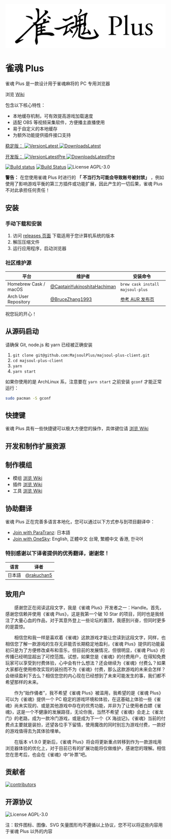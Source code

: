 ![Banner](https://github.com/iamapig120/simpad-ebay-imgs/blob/master/majsoul_plus_banner.png?raw=true)

# 雀魂 Plus

雀魂 Plus 是一款设计用于雀魂麻将的 PC 专用浏览器

浏览 [Wiki](https://github.com/MajsoulPlus/majsoul-plus-client/wiki)

包含以下核心特性：

- 本地缓存机制，可有效提高游戏加载速度
- 适配 OBS 等视频采集软件，方便播主直播使用
- 易于自定义的本地缓存
- 为额外功能提供插件接口支持

[稳定版： ![VersionLatest](https://img.shields.io/github/release/MajsoulPlus/majsoul-plus-client.svg)
![DownloadsLatest](https://img.shields.io/github/downloads/iamapig120/majsoul-plus-client/latest/total.svg)](https://github.com/iamapig120/majsoul-plus-client/releases/latest)

[开发版： ![VersionLatestPre](https://img.shields.io/github/release-pre/MajsoulPlus/majsoul-plus-client.svg)
![DownloadsLatestPre](https://img.shields.io/github/downloads-pre/MajsoulPlus/majsoul-plus-client/latest/total.svg)](https://github.com/iamapig120/majsoul-plus-client/releases/)

[![Build status](https://ci.appveyor.com/api/projects/status/u1ghm2vx6w5d74wb?svg=true)](https://ci.appveyor.com/project/hyunrealshadow/majsoul-plus)
[![Build Status](https://travis-ci.com/MajsoulPlus/majsoul-plus.svg?branch=master)](https://travis-ci.com/MajsoulPlus/majsoul-plus)
![License AGPL-3.0](https://img.shields.io/github/license/iamapig120/majsoul-plus-client.svg)

**警告：** 在您使用雀魂 Plus 时进行的 **「 不当行为可能会导致账号被封禁」** ，例如使用了影响游戏平衡的第三方插件或功能扩展，因此产生的一切后果，雀魂 Plus 不对此承担任何责任！

## 安装

### 手动下载和安装

1. 访问 [releases 页面](https://github.com/iamapig120/majsoul-plus-client/releases/latest) 下载适用于您计算机系统的版本
2. 解压压缩文件
3. 运行应用程序，启动浏览器

### 社区维护源

| 平台                  | 维护者                                                                       | 安装命令                                                               |
| --------------------- | ---------------------------------------------------------------------------- | ---------------------------------------------------------------------- |
| Homebrew Cask / macOS | [@CaptainYukinoshitaHachiman](https://github.com/CaptainYukinoshitaHachiman) | `brew cask install majsoul-plus`                                       |
| Arch User Repository  | [@BruceZhang1993](https://github.com/BruceZhang1993)                         | [参考 AUR 发布页](https://aur.archlinux.org/packages/majsoul-plus-bin) |

祝您玩的开心！

## 从源码启动

请确保 Git, node.js 和 yarn 已经被正确安装

1. `git clone git@github.com:MajsoulPlus/majsoul-plus-client.git`
2. `cd majsoul-plus-client`
3. `yarn`
4. `yarn start`

如果你使用的是 ArchLinux 系，注意要在 `yarn start` 之前安装 `gconf` 才能正常运行：
```bash
sudo pacman -S gconf
```

## 快捷键

雀魂 Plus 具有一些快捷键可以极大方便您的操作，具体键位请 [浏览 Wiki](https://github.com/MajsoulPlus/majsoul-plus/wiki/Shortcuts)

## 开发和制作扩展资源

## 制作模组

- 模组 [浏览 Wiki](https://github.com/MajsoulPlus/majsoul-plus/wiki/CourseMod)
- 插件 [浏览 Wiki](https://github.com/MajsoulPlus/majsoul-plus/wiki/CourseExecute)
- 工具 [浏览 Wiki](https://github.com/MajsoulPlus/majsoul-plus/wiki/CourseTool)

## 协助翻译

雀魂 Plus 正在完善多语言本地化，您可以通过以下方式参与到项目翻译中：

- [Join with ParaTranz](https://paratranz.cn/projects/196): 日本語
- [Join with OneSky](https://osh1flm.oneskyapp.com/admin/project/dashboard/project/329038): English, 正體中文 台灣, 繁體中文 香港, 한국어

### 特别感谢以下译者提供的优秀翻译，谢谢您！

| 语言   | 译者                                       |
| ------ | ------------------------------------------ |
| 日本語 | [@rakuchan5](https://github.com/rakuchan5) |

## 致用户

&emsp;&emsp;感谢您正在阅读这段文字，我是《雀魂 Plus》开发者之一：Handle。首先，感谢您信赖并使用《雀魂 Plus》，这是我第一个破 10 Star 的项目，同时也是我倾注了大量心血的作品，对于其意外登上一些论坛的置顶，我感到兴奋，但同时更多的是震惊。

&emsp;&emsp;相信您和我一样是喜欢着《雀魂》这款游戏才能让您读到这段文字，同样，也相信您了解一款游戏的生存无非能否长期稳定地盈利，《雀魂 Plus》提供的功能最初只是为了方便修改桌布和音乐，但目前的发展情况，但很明显，《雀魂 Plus》的传播已经明显超出了可控范围。试想，如果您是《雀魂》的付费用户，在得知免费玩家可以享受到付费体验，心中会有什么想法？还会继续为《雀魂》付费么？如果大家都在使用修改实现的装扮而不为《雀魂》付费，那么这款游戏的未来会怎样？会继续盈利下去么？相信您您的内心现在已经想到了未来可能发生的事，我们都不希望那样的未来。

&emsp;&emsp;作为“始作俑者”，我不希望《雀魂 Plus》被滥用，我希望的是《雀魂 Plus》可以为《雀魂》提供一个 PC 稳定的游戏环境和体验，在这基础上体验一些《雀魂》尚未实现的、或是其他游戏中存在的优秀功能，并非为了让使用者白嫖《雀魂》，这是一个不健康的发展路径，无论你我，当然不希望《雀魂》会走上《雀龙门》的老路，成为一款冷门游戏，或是成为下一个《X 海战记》。《雀魂》当前的付费点主要就是装扮，还望各位手下留情，使用魔改的同时别忘为游戏付费，一款好的游戏值得去为其体验埋单。

&emsp;&emsp;在版本 v1.9.0 更新后，《雀魂 Plus》将会将更新重点转移到作为一款游戏用浏览器体验的优化上，对于目前已有的扩展功能将仅做维护，感谢您的理解。相信您在思考后，也会在《雀魂》中“补票”吧。

## 贡献者

[![contributors](https://opencollective.com/majsoul-plus-client/contributors.svg?width=890&button=false)](https://github.com/MajsoulPlus/majsoul-plus-client/graphs/contributors)

## 开源协议

![License AGPL-3.0](https://img.shields.io/github/license/iamapig120/majsoul-plus-client.svg)

注：软件图标、图像、SVG 矢量图形均不遵循以上协议，您不可以将这些内容用于雀魂 Plus 以外的内容
